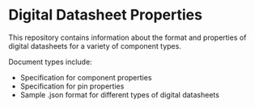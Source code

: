 # Digital Datasheet Properties

This repository contains information about the format and properties
of digital datasheets for a variety of component types.

Document types include:
* Specification for component properties
* Specification for pin properties
* Sample .json format for different types of digital datasheets

